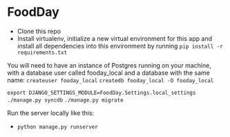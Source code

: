 FoodDay
=======

- Clone this repo
- Install virtualenv, initialize a new virtual environment for this app and install all dependencies into this environment by running ```pip install -r requirements.txt```

You will need to have an instance of Postgres running on your machine, with a database user called fooday_local and a database with the same name:
```createuser fooday_local```
```createdb fooday_local -O fooday_local```


```export DJANGO_SETTINGS_MODULE=FoodDay.Settings.local_settings```
```./manage.py syncdb```
```./manage.py migrate```

Run the server locally like this:
- ```python manage.py runserver```


